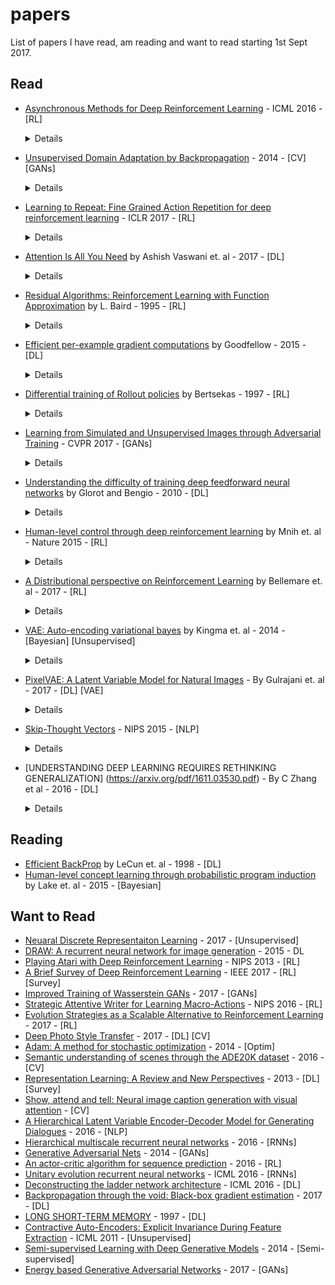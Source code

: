 # papers
List of papers I have read, am reading and want to read starting 1st Sept 2017.

## Read

- [Asynchronous Methods for Deep Reinforcement Learning](https://arxiv.org/pdf/1602.01783.pdf) - ICML 2016 - [RL]

  <details>
  aka A3C. Instead of training on samples from replay memory to decorrelate temporal relations, use multiple agents operating in their own copy the environment using a current global policy. Training becomes more stable. Beats the previous best in half the training time. Train k agents on a single k-core CPU. No communication costs as with [Gorrila](https://arxiv.org/abs/1507.04296). In case of off-policy learning the individual agents can apply different policies which is more explorative and stable. Replay memory can still be used with this to increase data-efficiency.
  </details>

- [Unsupervised Domain Adaptation by Backpropagation](https://arxiv.org/abs/1409.7495) - 2014 - [CV] [GANs]
  <details>
  It's a GAN in disguise. You datasets from 2 domains - 1) labelled synthetic image classes and 2) unlabelled real images. You want to label the images from real domain. Idea: There are three NN modules - G, C and D. Domain invariant features must be learn by network G. Feed the features to their equivalent of a discriminator (D), penalize N if D can predict domain from given features. Also feed the same features to classifier C train it to label the synthetic data. Over time D can't tell the domain, the features learnt are domain-invariant and by the covariate shift assumption network [G --> C] becomes good at classifying unlabelled real images.
  </details>

- [Learning to Repeat: Fine Grained Action Repetition for deep reinforcement learning](https://arxiv.org/pdf/1702.06054.pdf) - ICLR 2017 - [RL]
  <details>
  aka FiGAR. In policy gradient method, instead of just predicting the next action `a` from a set of actions `A` (continuous or discrete) predict a tuple (`a`, `w`) from `A` (actions) and a set of discrete integers `W`. Repeat action `a` for the next `w` time-steps. The intuition is this: in many situations you want to repeat the same action over a long range of time-steps. Decouple the prediction of `a` from `w` prevent the network from blowing up.
  </details>

- [Attention Is All You Need](https://arxiv.org/pdf/1706.03762.pdf) by Ashish Vaswani et. al - 2017 - [DL]
  <details>
  <img src="attention-all.JPG"> <img src="attention-all-multi.JPG"> <p> novelty - 10/10. Fixed number of Attend and Analyse steps == number of stacked Transformer units (6 in the paper). Transformer unit: Consists of 1) an encoder layer 2) a decoder layer. Both layers contain a sub layer for attention and a fully connected sub-layer. The decoder contains and addition masking layer for preventing the decoder from seeing current and future token. Multiple smaller attention heads used instead of single big attention head. Positional information of both input and output sequences are fused into the embeddings before feeding it to the first Transformer layer. After that the order input or output tokens doesn't matter until the next Transformer unit. Positional encoding is cleverly designed to support relative indexing for attention. </p>
  
  </details>
  
- [Residual Algorithms: Reinforcement Learning with Function Approximation](http://www.leemon.com/papers/1995b.pdf) by L. Baird - 1995 - [RL]
  <details>
  TD(0) updates guaranteed to converge for table lookup but not for function approximators. Enter, Residual Gradient updates: Define a loss function E over the Bellman residue (RHS-LHS of Bellman eq.). Do gradient descent on w.r.t to E --> Guaranteed to converge but slow. Slow because the updates go both ways (next_state_action <--> this_state_action). Enter, Residual (delta_w_r) updates: Hit a compromise b/w TD(0) (delta_w_d) and Residual Gradient (delta_w_rg).
  
  TD(0) update
  <img src="td0.JPG">
  
  Residual Gradient update
  <img src="resgrad.JPG">
  
  <img src="residual.JPG">
  
  Dotted line is the hyperplane perpendicular to the true gradient w.r.t residue (need to stay left of it for robustness). Mustn't go far from TD(0) update (the direction of fast learning). Idea: take projection of TD(0) update w.r.t dotted line, nudge it slightly to the left.
  
  </details>

- [Efficient per-example gradient computations](https://arxiv.org/pdf/1510.01799.pdf) by Goodfellow - 2015 - [DL]
  <details>
  How to calculate norm of the gradient of each example in a batch? Naive: have N batches of size 1. Better approach to calculate the gradient of loss (which is the sum of errors on all examples in the batch) w.r.t all intermediate activations of all examples in the batch Z. And use this gradient Z-bar to compute norm of per-layer per-example.
  </details>

- [Differential training of Rollout policies](http://citeseerx.ist.psu.edu/viewdoc/download?doi=10.1.1.67.2646&rep=rep1&type=pdf) by Bertsekas - 1997 - [RL]
  <details>
  Instead of approximating Q(s,a) or V(s) which are prone to noise in the environment and training (two-way flow of information),  approximate G(s,s') = V(s) - V(s') which tells how good is state s w.r.t. to s'. Interestingly standard RL methods can still be applied to approximate G. The states for this problem are (s,s') pairs and the reward is (r - r').
  </details>

- [Learning from Simulated and Unsupervised Images through Adversarial Training](https://arxiv.org/pdf/1612.07828.pdf) - CVPR 2017 - [GANs]
  <details>
  CVPR best paper award. Need for more annotated training data. The idea is to generate realistic images with class annotations from computer generated simulations. The generator G takes as input a computer generated simulation with a class label(like apple or orange) and makes changes to it so that it looks realistic. The dicriminator D must learn to discriminate the real images from the seemingly real ones generated by G. What if G takes a simulated image of an orange and changes it so much that it now looks like an apple?? We can't let this happen otherwise we will need somebody to re-annotate the generated images (which beats the whole purpose of automatically generating the annotated data). To prevent this, both G and D are allowed to focus on small regions of the image. This way G will never be able to make strong global changes. So class labels are preserved.
  </details>
  
- [Understanding the difficulty of training deep feedforward neural networks](http://machinelearning.wustl.edu/mlpapers/paper_files/AISTATS2010_GlorotB10.pdf) by Glorot and Bengio - 2010 - [DL]
  <details>
  Pre-batch normalization era: How factors such as initialization and non-linearities affect the training using SGD. Good initialization as shown by unsupervised pre-training (training each layer and its transpose to be an autoencoder) plays an important role in quick training. The activation functions should be zero-mean. The best non-linearity is cousin of tanh --> softsign (x/(1+|x|)). The best initializations have zero-mean and unit-variance. 
  </details>

- [Human-level control through deep reinforcement learning](https://web.stanford.edu/class/psych209/Readings/MnihEtAlHassibis15NatureControlDeepRL.pdf) by Mnih et. al - Nature 2015 - [RL]
  <details>
  Two extremely simple ideas. 1) Use experience replay - The order in which you provide observations (s, a, r, s`)  matters. If you provide them as they come it makes Q-learning unstable for function approximators because of the correlations b/w subsequent observations. Store observations in a buffer and provide them at random. 2) Use two (instead of one) Q networks. Freeze one and use as it base for evaluating the next state value for improving the second one. After C steps change the weights of the frozen network to be exactly same as the improved network and freeze it again.. loop.
  </details>


- [A Distributional perspective on Reinforcement Learning](https://arxiv.org/pdf/1707.06887.pdf) by Bellemare et. al - 2017 - [RL]
  <details>
  Instead of modelling the expected reward, model a distribution over possible reward values. Stabilises training and capable of modelling intrinsic stochasticity in the environment and in the behaviour of the agent. Define equivalents of Bellman Operator and Bellman Optimality Operators in the distributional sense. They prove the Evaluation setting to be a contraction w.r.t to a particular metric - Wasserstein metrci. The Control setting however is not a contraction in any known metric. But it remains to be seen whether this presents a practical problem or not. 
  </details>

- [VAE: Auto-encoding variational bayes](https://arxiv.org/pdf/1312.6114) by Kingma et. al - 2014 - [Bayesian] [Unsupervised]
  <details>
  Understood it through this [Tutorial](https://arxiv.org/pdf/1606.05908.pdf) and  this [blog](https://wiseodd.github.io/techblog/2016/12/10/variational-autoencoder). I am yet to fully grasp this from a theoretical side but from a deep learning side I think I understood this. This paper's main contribution to the AutoEncoder framework in my opinion was the fact that they perturbed the latent embeddings and made sure that the Decoder was still able to reconstruct it. But the main flaw is that the loss they use is between pixel to pixel (or dimension to dimenstion) with a complete disregard to the inter-pixel or inter-dimensional dependencies. I think this the primary reason why the generated and reconstructed images are fuzzy. Other recent papers like PixelVAE solve this problem in the image domain by using 5x5  pixelCNN autoregeressive decoder.
  
- [PixelVAE: A Latent Variable Model for Natural Images](https://arxiv.org/pdf/1611.05013) - By Gulrajani et. al - 2017 - [DL] [VAE]
  <details>
  The major contribution on the VAE architecture is that they use teacher forcing in decoder while training using PixelCNN. This frees the latent embedding from having to memorise fine details in images. How do they guarantee that semantic information flows throught the latent space while only the style information is flows through the PixelCNN? They use a 5x5 kernel from which it is impossible to get the big picture (pun, got it?). They are able to generate sharp images through it.

- [Skip-Thought Vectors](http://papers.nips.cc/paper/5950-skip-thought-vectors.pdf) - NIPS 2015 - [NLP]
  <details>
  Aim to construct semantic embeddings for sentences. Idea: given a sentence in a running text try to predict the previous sentence and the next sentence. Teacher force while predicting. If domain contain huge number of unique words, map them to the latent space of word2vec and then take the nearest neighbour in the small set of words that we want to consider. Test on downstream tasks, may put just one linear layer for adapting sentence embeddings to the task.

- [UNDERSTANDING DEEP LEARNING REQUIRES RETHINKING GENERALIZATION] (https://arxiv.org/pdf/1611.03530.pdf) - By C Zhang et al - 2016 - [DL]
  <details> Shows that a sufficiently large (with just 2*n+d parameters) network can overfit on a completely random dataset of n d-dimensional points. This shows that Neural Networks generalize well beyond the training dataset even though they have the power to overfit. Overfitting does require more time converge though. Maybe the reason the NNs generalize so well is that reaching generalizing solutions is somehow easier. </details>

## Reading

- [Efficient BackProp](http://yann.lecun.com/exdb/publis/pdf/lecun-98b.pdf) by LeCun et. al - 1998 - [DL]
- [Human-level concept learning through probabilistic program induction](http://cims.nyu.edu/~brenden/LakeEtAl2015Science.pdf) by Lake et. al - 2015 - [Bayesian]


## Want to Read

- [Neuaral Discrete Representaiton Learning](https://arxiv.org/pdf/1711.00937.pdf) - 2017 - [Unsupervised]
- [DRAW: A recurrent neural network for image generation](https://arxiv.org/pdf/1502.04623.pdf) - 2015 - DL
- [Playing Atari with Deep Reinforcement Learning](https://arxiv.org/abs/1312.5602) - NIPS 2013 - [RL]
- [A Brief Survey of Deep Reinforcement Learning](https://arxiv.org/pdf/1708.05866.pdf) - IEEE 2017 - [RL] [Survey]
- [Improved Training of Wasserstein GANs](https://arxiv.org/pdf/1704.00028.pdf) - 2017 - [GANs]
- [Strategic Attentive Writer for Learning Macro-Actions](https://arxiv.org/pdf/1606.04695.pdf) - NIPS 2016 - [RL]
- [Evolution Strategies as a Scalable Alternative to Reinforcement Learning](https://arxiv.org/pdf/1703.03864.pdf) - 2017 - [RL]
- [Deep Photo Style Transfer](https://arxiv.org/pdf/1703.07511v1.pdf) - 2017 - [DL] [CV]
- [Adam: A method for stochastic optimization](http://arxiv.org/pdf/1412.6980) - 2014 - [Optim]
- [Semantic understanding of scenes through the ADE20K dataset](https://arxiv.org/pdf/1608.05442) - 2016 - [CV]
- [Representation Learning: A Review and New Perspectives](https://arxiv.org/pdf/1206.5538.pdf) - 2013 - [DL] [Survey]
- [Show, attend and tell: Neural image caption generation with visual attention](https://arxiv.org/pdf/1502.03044.pdf) - [CV]
- [A Hierarchical Latent Variable Encoder-Decoder Model for Generating Dialogues](https://arxiv.org/pdf/1605.06069.pdf) - 2016 - [NLP]
- [Hierarchical multiscale recurrent neural networks](https://arxiv.org/pdf/1609.01704) - 2016 - [RNNs]
- [Generative Adversarial Nets](https://arxiv.org/pdf/1406.2661.pdf) - 2014 - [GANs]
- [An actor-critic algorithm for sequence prediction](https://arxiv.org/pdf/1607.07086) - 2016 - [RL]
- [Unitary evolution recurrent neural networks](http://www.jmlr.org/proceedings/papers/v48/arjovsky16.pdf) - ICML 2016 - [RNNs]
- [Deconstructing the ladder network architecture](http://www.jmlr.org/proceedings/papers/v48/pezeshki16.html) - ICML 2016 - [DL]
- [Backpropagation through the void: Black-box gradient estimation](https://arxiv.org/pdf/1711.00123.pdf) - 2017 - [DL]
- [LONG SHORT-TERM MEMORY](http://www.bioinf.jku.at/publications/older/2604.pdf) - 1997 - [DL]
- [Contractive Auto-Encoders: Explicit Invariance During Feature Extraction](http://www.icml-2011.org/papers/455_icmlpaper.pdf) - ICML 2011 - [Unsupervised]
- [Semi-supervised Learning with Deep Generative Models](https://arxiv.org/pdf/1406.5298.pdf) - 2014 - [Semi-supervised]
- [Energy based Generative Adversarial Networks](https://arxiv.org/pdf/1609.03126.pdf) - 2017 - [GANs]

